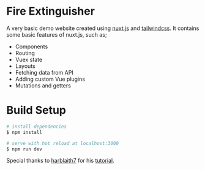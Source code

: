 # Fire Extinguisher
A very basic demo website created using <a href="https://github.com/nuxt/nuxt.js" target="_blank">nuxt.js</a> and <a href="https://github.com/tailwindlabs/tailwindcss" target="_blank">tailwindcss</a>. It contains some basic features of nuxt.js, such as;
- Components
- Routing
- Vuex state
- Layouts
- Fetching data from API
- Adding custom Vue plugins
- Mutations and getters

# Build Setup
```bash
# install dependencies
$ npm install

# serve with hot reload at localhost:3000
$ npm run dev
```

Special thanks to <a href="https://github.com/harblaith7">harblaith7</a> for his 
<a href="https://www.youtube.com/watch?v=Wdmi4k7sFzU" target="_blank">tutorial</a>.
